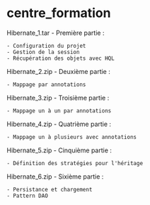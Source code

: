 # centre_formation

Hibernate_1.tar - Première partie :

    - Configuration du projet
    - Gestion de la session
    - Récupération des objets avec HQL

Hibernate_2.zip - Deuxième partie :

    - Mappage par annotations

Hibernate_3.zip - Troisième partie :

    - Mappage un à un par annotations

Hibernate_4.zip - Quatrième partie :

    - Mappage un à plusieurs avec annotations


Hibernate_5.zip - Cinquième partie :

    - Définition des stratégies pour l'héritage

Hibernate_6.zip - Sixième partie :

    - Persistance et chargement
    - Pattern DAO
